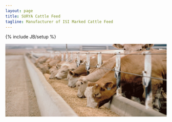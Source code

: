 ```yaml
---
layout: page
title: SURYA Cattle Feed
tagline: Manufacturer of ISI Marked Cattle Feed
---
```

{% include JB/setup %}

<img src="assets/livestock-feed (3).jpg" alt="Cattles"/>